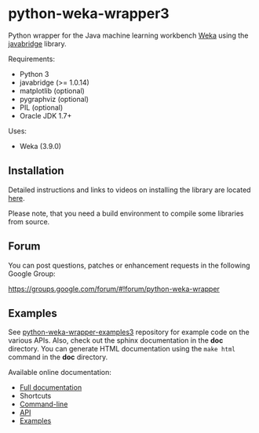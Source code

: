 # python-weka-wrapper3

Python wrapper for the Java machine learning workbench [Weka](http://www.cs.waikato.ac.nz/~ml/weka/)
using the [javabridge](https://pypi.python.org/pypi/javabridge) library.

Requirements:

* Python 3
 * javabridge (>= 1.0.14)
 * matplotlib (optional)
 * pygraphviz (optional)
 * PIL (optional)
* Oracle JDK 1.7+

Uses:
* Weka (3.9.0)

## Installation

Detailed instructions and links to videos on installing the library are located
[here](http://python-weka-wrapper3.readthedocs.io/en/latest/install.html).

Please note, that you need a build environment to compile some libraries from source.

## Forum

You can post questions, patches or enhancement requests in the following Google Group:

https://groups.google.com/forum/#!forum/python-weka-wrapper

## Examples
See [python-weka-wrapper-examples3](https://github.com/fracpete/python-weka-wrapper3-examples)
repository for example code on the various APIs. Also, check out the sphinx
documentation in the **doc** directory. You can generate HTML documentation
using the `make html` command in the **doc** directory.

Available online documentation:
* [Full documentation](http://python-weka-wrapper3.readthedocs.io/en/latest/)
* Shortcuts
 * [Command-line](http://python-weka-wrapper3.readthedocs.io/en/latest/commandline.html)
 * [API](http://python-weka-wrapper3.readthedocs.io/en/latest/api.html)
 * [Examples](http://python-weka-wrapper3.readthedocs.io/en/latest/examples.html)

